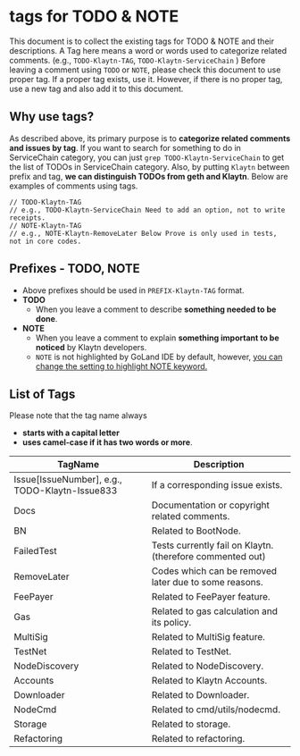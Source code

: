 # tags for TODO & NOTE

This document is to collect the existing tags for TODO & NOTE and their descriptions. A Tag here means a word or words used to categorize related comments. (e.g., `TODO-Klaytn-TAG`, `TODO-Klaytn-ServiceChain` ) Before leaving a comment using `TODO` or `NOTE`, please check this document to use proper tag. If a proper tag exists, use it. However, if there is no proper tag, use a new tag and also add it to this document.



## Why use tags?

As described above, its primary purpose is to **categorize related comments and issues by tag**. If you want to search for something to do in ServiceChain category, you can just `grep TODO-Klaytn-ServiceChain` to get the list of TODOs in ServiceChain category. Also, by putting `Klaytn` between prefix and tag, **we can distinguish TODOs from geth and Klaytn**. Below are examples of comments using tags.

```
// TODO-Klaytn-TAG
// e.g., TODO-Klaytn-ServiceChain Need to add an option, not to write receipts.
// NOTE-Klaytn-TAG
// e.g., NOTE-Klaytn-RemoveLater Below Prove is only used in tests, not in core codes.
```



## Prefixes - TODO, NOTE

- Above prefixes should be used in `PREFIX-Klaytn-TAG` format.
- **TODO**
  - When you leave a comment to describe **something needed to be done**.
- **NOTE**
  - When you leave a comment to explain **something important to be noticed** by Klaytn developers.
  - `NOTE` is not highlighted by GoLand IDE by default, however, [you can change the setting to highlight NOTE keyword.](https://www.jetbrains.com/help/idea/using-todo.html)



## List of Tags

Please note that the tag name always

- **starts with a capital letter**
- **uses camel-case if it has two words or more**.

| TagName                                        | Description                                               |
| ---------------------------------------------- | --------------------------------------------------------- |
| Issue[IssueNumber], e.g., TODO-Klaytn-Issue833 | If a corresponding issue exists.                          |
| Docs                                           | Documentation or copyright related comments.              |
| BN                                             | Related to BootNode.                                      |
| FailedTest                                     | Tests currently fail on Klaytn. (therefore commented out) |
| RemoveLater                                    | Codes which can be removed later due to some reasons.     |
| FeePayer                                       | Related to FeePayer feature.                              |
| Gas                                            | Related to gas calculation and its policy.                |
| MultiSig                                       | Related to MultiSig feature.                              |
| TestNet                                        | Related to TestNet.                                       |
| NodeDiscovery                                  | Related to NodeDiscovery.                                 |
| Accounts                                       | Related to Klaytn Accounts.                               |
| Downloader                                     | Related to Downloader.                                    |
| NodeCmd                                        | Related to cmd/utils/nodecmd.                             |
| Storage                                        | Related to storage.                                       |
| Refactoring                                    | Related to refactoring.                                   |
